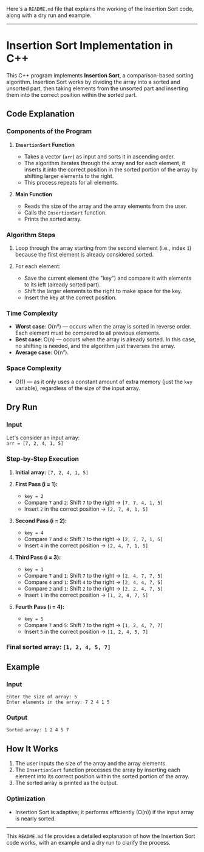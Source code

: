 Here's a `README.md` file that explains the working of the Insertion Sort code, along with a dry run and example.

---

# Insertion Sort Implementation in C++

This C++ program implements **Insertion Sort**, a comparison-based sorting algorithm. Insertion Sort works by dividing the array into a sorted and unsorted part, then taking elements from the unsorted part and inserting them into the correct position within the sorted part.

## Code Explanation

### Components of the Program

1. **`InsertionSort` Function**
   - Takes a vector (`arr`) as input and sorts it in ascending order.
   - The algorithm iterates through the array and for each element, it inserts it into the correct position in the sorted portion of the array by shifting larger elements to the right.
   - This process repeats for all elements.

2. **Main Function**
   - Reads the size of the array and the array elements from the user.
   - Calls the `InsertionSort` function.
   - Prints the sorted array.

### Algorithm Steps

1. Loop through the array starting from the second element (i.e., index `1`) because the first element is already considered sorted.
   
2. For each element:
   - Save the current element (the "key") and compare it with elements to its left (already sorted part).
   - Shift the larger elements to the right to make space for the key.
   - Insert the key at the correct position.

### Time Complexity
- **Worst case**: O(n²) — occurs when the array is sorted in reverse order. Each element must be compared to all previous elements.
- **Best case**: O(n) — occurs when the array is already sorted. In this case, no shifting is needed, and the algorithm just traverses the array.
- **Average case**: O(n²).

### Space Complexity
- O(1) — as it only uses a constant amount of extra memory (just the `key` variable), regardless of the size of the input array.

## Dry Run

### Input

Let's consider an input array:  
`arr = [7, 2, 4, 1, 5]`

### Step-by-Step Execution

1. **Initial array:** `[7, 2, 4, 1, 5]`

2. **First Pass (i = 1):**
   - `key = 2`
   - Compare `7` and `2`: Shift `7` to the right → `[7, 7, 4, 1, 5]`
   - Insert `2` in the correct position → `[2, 7, 4, 1, 5]`

3. **Second Pass (i = 2):**
   - `key = 4`
   - Compare `7` and `4`: Shift `7` to the right → `[2, 7, 7, 1, 5]`
   - Insert `4` in the correct position → `[2, 4, 7, 1, 5]`

4. **Third Pass (i = 3):**
   - `key = 1`
   - Compare `7` and `1`: Shift `7` to the right → `[2, 4, 7, 7, 5]`
   - Compare `4` and `1`: Shift `4` to the right → `[2, 4, 4, 7, 5]`
   - Compare `2` and `1`: Shift `2` to the right → `[2, 2, 4, 7, 5]`
   - Insert `1` in the correct position → `[1, 2, 4, 7, 5]`

5. **Fourth Pass (i = 4):**
   - `key = 5`
   - Compare `7` and `5`: Shift `7` to the right → `[1, 2, 4, 7, 7]`
   - Insert `5` in the correct position → `[1, 2, 4, 5, 7]`

### Final sorted array: `[1, 2, 4, 5, 7]`

## Example

### Input
```
Enter the size of array: 5
Enter elements in the array: 7 2 4 1 5
```

### Output
```
Sorted array: 1 2 4 5 7
```

## How It Works

1. The user inputs the size of the array and the array elements.
2. The `InsertionSort` function processes the array by inserting each element into its correct position within the sorted portion of the array.
3. The sorted array is printed as the output.

### Optimization

- Insertion Sort is adaptive; it performs efficiently (O(n)) if the input array is nearly sorted.

---

This `README.md` file provides a detailed explanation of how the Insertion Sort code works, with an example and a dry run to clarify the process.

